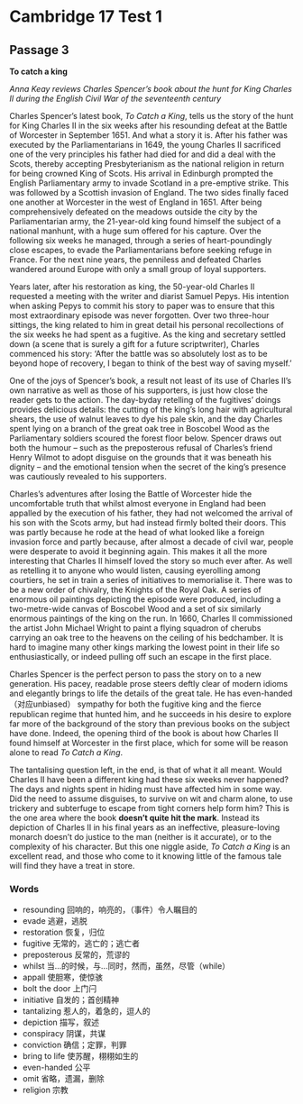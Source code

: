 # Cambridge 17 Test 1

## Passage 3

**To catch a king**

*Anna Keay reviews Charles Spencer’s book about the hunt for King Charles II during the English Civil War of the seventeenth century*

Charles Spencer’s latest book, *To Catch a King*, tells us the story of the hunt for King Charles II in the six weeks after his resounding defeat at the Battle of Worcester in September 1651. And what a story it is. After his father was executed by the Parliamentarians in 1649, the young Charles II sacrificed one of the very principles his father had died for and did a deal with the Scots, thereby accepting Presbyterianism as the national religion in return for being crowned King of Scots. His arrival in Edinburgh prompted the English Parliamentary army to invade Scotland in a pre-emptive strike. This was followed by a Scottish invasion of England. The two sides finally faced one another at Worcester in the west of England in 1651. After being comprehensively defeated on the meadows outside the city by the Parliamentarian army, the 21-year-old king found himself the subject of a national manhunt, with a huge sum offered for his capture. Over the following six weeks he managed, through a series of heart-poundingly close escapes, to evade the Parliamentarians before seeking refuge in France. For the next nine years, the penniless and defeated Charles wandered around Europe with only a small group of loyal supporters.

Years later, after his restoration as king, the 50-year-old Charles II requested a meeting with the writer and diarist Samuel Pepys. His intention when asking Pepys to commit his story to paper was to ensure that this most extraordinary episode was never forgotten. Over two three-hour sittings, the king related to him in great detail his personal recollections of the six weeks he had spent as a fugitive. As the king and secretary settled down (a scene that is surely a gift for a future scriptwriter), Charles commenced his story: ‘After the battle was so absolutely lost as to be beyond hope of recovery, I began to think of the best way of saving myself.’ 

One of the joys of Spencer’s book, a result not least of its use of Charles II’s own narrative as well as those of his supporters, is just how close the reader gets to the action. The day-byday retelling of the fugitives’ doings provides delicious details: the cutting of the king’s long hair with agricultural shears, the use of walnut leaves to dye his pale skin, and the day Charles spent lying on a branch of the great oak tree in Boscobel Wood as the Parliamentary soldiers scoured the forest floor below. Spencer draws out both the humour – such as the preposterous refusal of Charles’s friend Henry Wilmot to adopt disguise on the grounds that it was beneath his dignity – and the emotional tension when the secret of the king’s presence was cautiously revealed to his supporters. 

Charles’s adventures after losing the Battle of Worcester hide the uncomfortable truth that whilst almost everyone in England had been appalled by the execution of his father, they had not welcomed the arrival of his son with the Scots army, but had instead firmly bolted their doors. This was partly because he rode at the head of what looked like a foreign invasion force and partly because, after almost a decade of civil war, people were desperate to avoid it beginning again. This makes it all the more interesting that Charles II himself loved the story so much ever after. As well as retelling it to anyone who would listen, causing eyerolling among courtiers, he set in train a series of initiatives to memorialise it. There was to be a new order of chivalry, the Knights of the Royal Oak. A series of enormous oil paintings depicting the episode were produced, including a two-metre-wide canvas of Boscobel Wood and a set of six similarly enormous paintings of the king on the run. In 1660, Charles II commissioned the artist John Michael Wright to paint a flying squadron of cherubs carrying an oak tree to the heavens on the ceiling of his bedchamber. It is hard to imagine many other kings marking the lowest point in their life so enthusiastically, or indeed pulling off such an escape in the first place. 

Charles Spencer is the perfect person to pass the story on to a new generation. His pacey, readable prose steers deftly clear of modern idioms and elegantly brings to life the details of the great tale. He has even-handed（对应unbiased） sympathy for both the fugitive king and the fierce republican regime that hunted him, and he succeeds in his desire to explore far more of the background of the story than previous books on the subject have done. Indeed, the opening third of the book is about how Charles II found himself at Worcester in the first place, which for some will be reason alone to read *To Catch a King*. 

The tantalising question left, in the end, is that of what it all meant. Would Charles II have been a different king had these six weeks never happened? The days and nights spent in hiding must have affected him in some way. Did the need to assume disguises, to survive on wit and charm alone, to use trickery and subterfuge to escape from tight corners help form him? This is the one area where the book **doesn’t quite hit the mark**. Instead its depiction of Charles II in his final years as an ineffective, pleasure-loving monarch doesn’t do justice to the man (neither is it accurate), or to the complexity of his character. But this one niggle aside, *To Catch a King* is an excellent read, and those who come to it knowing little of the famous tale will find they have a treat in store. 

### Words
* resounding 回响的，响亮的，（事件）令人瞩目的
* evade 逃避，逃脱
* restoration 恢复，归位
* fugitive 无常的，逃亡的；逃亡者
* preposterous 反常的，荒谬的
* whilst 当...的时候，与...同时，然而，虽然，尽管（while）
* appall 使胆寒，使惊骇
* bolt the door 上门闩
* initiative 自发的；首创精神
* tantalizing 惹人的，着急的，逗人的
* depiction 描写，叙述
* conspiracy 阴谋，共谋
* conviction 确信；定罪，判罪
* bring to life 使苏醒，栩栩如生的
* even-handed 公平
* omit 省略，遗漏，删除
* religion 宗教
